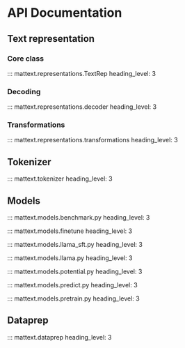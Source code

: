 # API Documentation 


## Text representation

### Core class 

::: mattext.representations.TextRep
    heading_level: 3


### Decoding 

::: mattext.representations.decoder 
    heading_level: 3

### Transformations

::: mattext.representations.transformations 
    heading_level: 3

## Tokenizer 

::: mattext.tokenizer 
    heading_level: 3


## Models  

::: mattext.models.benchmark.py
    heading_level: 3

::: mattext.models.finetune
    heading_level: 3

::: mattext.models.llama_sft.py
    heading_level: 3

::: mattext.models.llama.py
    heading_level: 3

::: mattext.models.potential.py
    heading_level: 3

::: mattext.models.predict.py
    heading_level: 3

::: mattext.models.pretrain.py
    heading_level: 3

## Dataprep


::: mattext.dataprep
    heading_level: 3